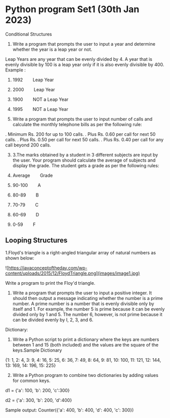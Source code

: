 
# Python program Set1 (30th Jan 2023)

Conditional Structures

1.  Write a program that prompts the user to input a year and determine whether the year is a leap year or not.

  Leap Years are any year that can be evenly divided by 4. A year that is evenly divisible by 100 is a leap year only if it is also evenly divisible by 400. Example :

1.  1992        Leap Year
2.  2000        Leap Year
3.  1900        NOT a Leap Year
4.  1995        NOT a Leap Year

2.  Write a program that prompts the user to input number of calls and calculate the monthly telephone bills as per the following rule:

.  Minimum Rs. 200 for up to 100 calls.
.  Plus Rs. 0.60 per call for next 50 calls.
.  Plus Rs. 0.50 per call for next 50 calls.
.  Plus Rs. 0.40 per call for any call beyond 200 calls.

3.  3.The marks obtained by a student in 3 different subjects are input by the user. Your program should calculate the average of subjects and display the grade. The student gets a grade as per the following rules:

1.  Average        Grade
2.  90-100        A
3.  80-89        B
4.  70-79        C
5.  60-69        D

1.  0-59        F

Looping Structures
------------------

1.Floyd's triangle is a right-angled triangular array of natural numbers as shown below:

![https://javaconceptoftheday.com/wp-content/uploads/2015/12/FloydTriangle.png](images/image1.jpg)

Write a program to print the Floy'd triangle.

1.  Write a program that prompts the user to input a positive integer. It should then output a message indicating whether the number is a prime number. A prime number is a number that is evenly divisible only by itself and 1. For example, the number 5 is prime because it can be evenly divided only by 1 and 5. The number 6, however, is not prime because it can be divided evenly by I, 2, 3, and 6.

Dictionary:

1.  Write a Python script to print a dictionary where the keys are numbers between 1 and 15 (both included) and the values are the square of the keys.Sample Dictionary

{1: 1, 2: 4, 3: 9, 4: 16, 5: 25, 6: 36, 7: 49, 8: 64, 9: 81, 10: 100, 11: 121, 12: 144, 13: 169, 14: 196, 15: 225}

2.  Write a Python program to combine two dictionaries by adding values for common keys. 

d1 = {'a': 100, 'b': 200, 'c':300}

d2 = {'a': 300, 'b': 200, 'd':400}

Sample output: Counter({'a': 400, 'b': 400, 'd': 400, 'c': 300})
